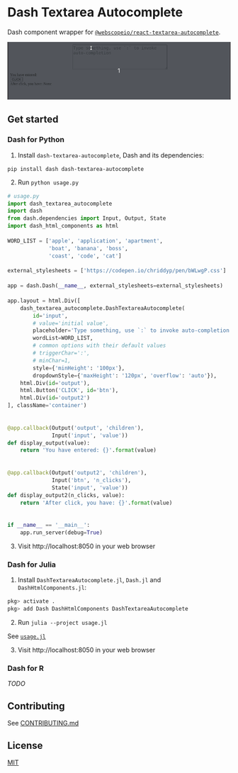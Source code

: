 # Dash Textarea Autocomplete

Dash component wrapper for [`@webscopeio/react-textarea-autocomplete`](https://github.com/webscopeio/react-textarea-autocomplete).

![demo](https://github.com/etpinard/dash-textarea-autocomplete/blob/main/demo.gif)


## Get started

### Dash for Python

1. Install `dash-textarea-autocomplete`, Dash and its dependencies:

```
pip install dash dash-textarea-autocomplete
```

2. Run `python usage.py`

```py
# usage.py
import dash_textarea_autocomplete
import dash
from dash.dependencies import Input, Output, State
import dash_html_components as html

WORD_LIST = ['apple', 'application', 'apartment',
             'boat', 'banana', 'boss',
             'coast', 'code', 'cat']

external_stylesheets = ['https://codepen.io/chriddyp/pen/bWLwgP.css']

app = dash.Dash(__name__, external_stylesheets=external_stylesheets)

app.layout = html.Div([
    dash_textarea_autocomplete.DashTextareaAutocomplete(
        id='input',
        # value='initial value',
        placeholder='Type something, use `:` to invoke auto-completion',
        wordList=WORD_LIST,
        # common options with their default values
        # triggerChar=':',
        # minChar=1,
        style={'minHeight': '100px'},
        dropdownStyle={'maxHeight': '120px', 'overflow': 'auto'}),
    html.Div(id='output'),
    html.Button('CLICK', id='btn'),
    html.Div(id='output2')
], className='container')


@app.callback(Output('output', 'children'),
              Input('input', 'value'))
def display_output(value):
    return 'You have entered: {}'.format(value)


@app.callback(Output('output2', 'children'),
              Input('btn', 'n_clicks'),
              State('input', 'value'))
def display_output2(n_clicks, value):
    return 'After click, you have: {}'.format(value)


if __name__ == '__main__':
    app.run_server(debug=True)
```

3. Visit http://localhost:8050 in your web browser

### Dash for Julia

1. Install `DashTextareaAutocomplete.jl`, `Dash.jl` and `DashHtmlComponents.jl`:

```jl
pkg> activate .
pkg> add Dash DashHtmlComponents DashTextareaAutocomplete
```

2. Run `julia --project usage.jl`

See [`usage.jl`](https://github.com/etpinard/dash-textarea-autocomplete/blob/main/usage.jl)

3. Visit http://localhost:8050 in your web browser

### Dash for R

_TODO_

## Contributing

See [CONTRIBUTING.md](https://github.com/etpinard/dash-textarea-autocomplete/blob/main/CONTRIBUTING.md)

## License

[MIT](https://github.com/etpinard/dash-textarea-autocomplete/blob/main/LICENSE)
